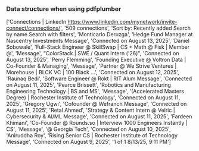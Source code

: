 

### Data structure when using pdfplumber
['Connections | LinkedIn https://www.linkedin.com/mynetwork/invite-connect/connections/', '509 connections', 'Sort by: Recently added Search by name Search with filters', 'Monticarlo Deruzga', 'Hedge Fund Manager at Nascentry Investments Message', 'Connected on August 13, 2025', 'Daniel Sobowale', 'Full-Stack Engineer @ SkillSwap | CS + Math @ Fisk | Member @', 'Message', "ColorStack | SWE / Quant Intern ('26)", 'Connected on August 13, 2025', 'Perry Flemming', 'Founding Executive @ Voltron Data | Co-Founder & Managing', 'Message', 'Partner @ We Strive Ventures | Morehouse | BLCK VC | 100 Black …', 'Connected on August 12, 2025', 'Raunaq Bedi', 'Software Engineer @ Rokt | RIT Alum Message', 'Connected on August 11, 2025', 'Pearce Brissett', 'Robotics and Manufacturing Engineering Technology | BS and MS', 'Message', '(Accelerated Masters Degree) | Rochester Institute of Technology', 'Connected on August 11, 2025', 'Gregory Ugwi', 'Cofounder @ Wefranch Message', 'Connected on August 11, 2025', 'Retal Ahmed', 'Strategy & Content Intern @ Velric | Cybersecurity & AI/ML Message', 'Connected on August 11, 2025', 'Fardeen Khimani', 'Co-Founder @ Rounds.so | Interview 1000 Engineers Instantly | CS', 'Message', '@ Georgia Tech', 'Connected on August 10, 2025', 'Aniruddha Roy', 'Rising Senior CS | Rochester Institute of Technology Message', 'Connected on August 9, 2025', '1 of 1 8/13/25, 9:11 PM']